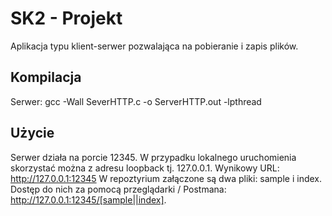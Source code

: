 # SK2 - Projekt
Aplikacja typu klient-serwer pozwalająca na pobieranie i zapis plików.

## Kompilacja 
Serwer: 
gcc -Wall SeverHTTP.c -o ServerHTTP.out -lpthread  

## Użycie
Serwer działa na porcie 12345. 
W przypadku lokalnego uruchomienia skorzystać można z adresu loopback tj. 127.0.0.1. 
Wynikowy URL: http://127.0.0.1:12345
W repoztyrium załączone są dwa pliki: sample i index. 
Dostęp do nich za pomocą przeglądarki / Postmana: http://127.0.0.1:12345/[sample||index]. 



